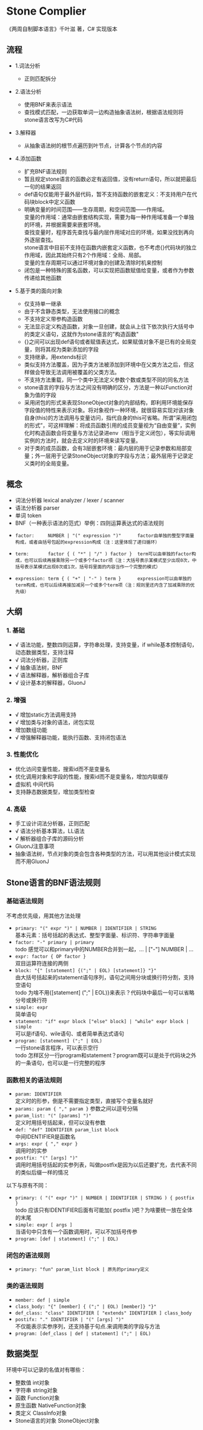 # Stone Complier
《两周自制脚本语言》千叶滋 著，C# 实现版本

## 流程
* 1.词法分析
    - 正则匹配拆分
* 2.语法分析
    - 使用BNF来表示语法
    - 查找模式匹配，一边获取单词一边构造抽象语法树，根据语法规则将stone语言改写为C#代码
* 3.解释器
    - 从抽象语法树的根节点遍历到叶节点，计算各个节点的内容
* 4.添加函数
    - 扩充BNF语法规则
    - 暂且规定stone语言的函数必定有返回值，没有return语句，所以就把最后一句的结果返回
    - def语句仅能用于最外层代码，暂不支持函数的嵌套定义：不支持用户在代码块block中定义函数
    - 明确变量的时间范围——生存周期，和空间范围——作用域。  
    变量的作用域：通常由嵌套结构实现，需要为每一种作用域准备一个单独的环境，并根据需要来嵌套环境。  
    查找变量时，程序首先查找与最内层作用域对应的环境，如果没找到再向外逐层查找。  
    stone语言中目前不支持在函数内嵌套定义函数，也不考虑{}代码块的独立作用域，因此其始终只有2个作用域：全局、局部。  
    变量的生存周期可以通过环境对象的创建及清除时机来控制
    - 闭包是一种特殊的匿名函数，可以实现把函数赋值给变量，或者作为参数传递给其他函数

* 5.基于类的面向对象
    - 仅支持单一继承
    - 由于不含静态类型，无法使用接口的概念
    - 不支持定义带参构造函数
    - 无法显示定义构造函数，对象一旦创建，就会从上往下依次执行大括号中的类定义语句，这就作为stone语言的"构造函数"
    - {}之间可以出现def语句或者赋值表达式，如果赋值对象不是已有的全局变量，则将其视为类新添加的字段
    - 支持继承，用extends标识
    - 类似支持方法覆盖，因为子类方法被添加到环境中在父类方法之后，但这样做会导致无法调用被覆盖的父类方法。
    - 不支持方法重载，同一个类中无法定义参数个数或类型不同的同名方法
    - stone语言的字段与方法之间没有明确的区分，方法是一种以Function对象为值的字段
    - 采用闭包的形式来表现StoneObject对象的内部结构，即利用环境能保存字段值的特性来表示对象。将对象视作一种环境，就很容易实现对该对象自身(this)的方法调用与变量访问，指代自身的this可省略。所谓“采用闭包的形式”，可这样理解：将成员函数引用的成员变量视为“自由变量”，实例化时构造函数会将变量与方法记录进env（相当于定义闭包），等实际调用实例的方法时，就会去定义时的环境来读写变量。
    - 对于类的成员函数，会有3层嵌套环境：最内层的用于记录参数和局部变量；外一层用于记录StoneObject对象的字段与方法；最外层用于记录定义类时的全局变量。

## 概念
* 词法分析器 lexical analyzer / lexer / scanner
* 语法分析器 parser
* 单词 token
* BNF（一种表示语法的范式）举例：四则运算表达式的语法规则
*     factor:     NUMBER | "(" expression ")"      factor由单独的整型字面量构成，或者由括号包起的expression构成（注：这里体现了递归循环）
*     term:       factor { ( "*" | "/" ) factor }  term可以由单独的factor构成，也可以后续再接乘除另一个或多个factor项（注：大括号表示某模式至少出现0次，中括号表示某模式出现0次或1次，括号将里面的内容当作一个完整的模式）
*     expression: term { ( "+" | "-" ) term }      expression可以由单独的term构成，也可以后续再接加减另一个或多个term项（注：规则里还内含了加减乘除的优先级）

## 大纲
### 1. 基础
- √ 语法功能，整数四则运算，字符串处理，支持变量，if while基本控制语句，动态数据类型，支持注释
- √ 词法分析器，正则库
- √ 抽象语法树，BNF
- √ 语法解释器，解析器组合子库
- √ 设计基本的解释器，GluonJ

### 2. 增强
- √ 增加static方法调用支持
- √ 增加类与对象的语法，闭包实现
- 增加数组功能
- √ 增强解释器功能，能执行函数、支持闭包语法

### 3. 性能优化
- 优化访问变量性能，搜索id而不是变量名
- 优化调用对象和字段的性能，搜索id而不是变量名，增加内联缓存
- 虚拟机 中间代码
- 支持静态数据类型，增加类型检查

### 4. 高级
- 手工设计词法分析器，正则匹配
- √ 语法分析基本算法，LL语法
- √ 解析器组合子库的源码分析
- GluonJ注意事项
- 抽象语法树，节点对象的类会包含各种类型的方法，可以用其他设计模式实现而不用GluonJ

## Stone语言的BNF语法规则
### 基础语法规则
不考虑优先级，用其他方法处理  
* `primary: "(" expr ")" | NUMBER | IDENTIFIER | STRING`  
基本元素：括号括起的表达式、整型字面量、标识符、字符串字面量  
* `factor: "-" primary | primary`  
todo 感觉可以和primary中的NUMBER合并到一起，... | ["-"] NUMBER | ...
* `expr: factor { OP factor }`  
双目运算符连接的两侧
* `block: "{" [statement] {(";" | EOL) [statement]} "}"`  
由大括号括起来的statement语句序列，语句之间用分块或换行符分割，支持空语句  
todo 为啥不用{[statement] (";" | EOL)}来表示？代码块中最后一句可以省略分号或换行符
* `simple: expr`  
简单语句
* `statement: "if" expr block ["else" block] | "while" expr block | simple`  
可以是if语句、wile语句、或者简单表达式语句
* `program: [statement] (";" | EOL)`  
一行stone语言程序，可以表示空行  
todo 怎样区分一行program和statement？program既可以是处于代码块之外的一条语句，也可以是一行完整的程序

### 函数相关的语法规则
* `param: IDENTIFIER`  
定义时的形参，倒是不需要指定类型，直接写个变量名就好
* `params: param { "," param }`
参数之间以逗号分隔
* `param_list: "(" [params] ")"`  
定义时用括号括起来，但可以没有参数
* `def: "def" IDENTIFIER param_list block`  
中间IDENTIFIER是函数名
* `args: expr { "," expr }`  
调用时的实参
* `postfix: "(" [args] ")"`  
调用时用括号括起的实参列表，叫做postfix是因为以后还要扩充，去代表不同的类似后缀一样的情况  

以下与原有不同：
* `primary: ( "(" expr ")" | NUMBER | IDENTIFIER | STRING ) { postfix }`  
todo 应该只有IDENTIFIER后面有可能加{ postfix }吧？为啥要统一放在全体的末尾
* `simple: expr [ args ]`  
当语句中只含有一个函数调用时，可以不加括号传参
* `program: [def | statement] (";" | EOL)`

### 闭包的语法规则
* `primary: "fun" param_list block | 原先的primary定义`

### 类的语法规则
* `member: def | simple`
* `class_body: "{" [member] { (";" | EOL) [member]} "}"`
* `def_class: "class" IDENTIFIER [ "extends" IDENTIFIER ] class_body`
* `postifx: "." IDENTIFIER | "(" [args] ")"`  
不仅能表示实参序列，还支持基于句点.来调用类的字段与方法
* `program: [def_class | def | statement] (";" | EOL)`

## 数据类型

环境中可以记录的名值对有哪些：
* 整数值 int对象
* 字符串 string对象
* 函数 Function对象
* 原生函数 NativeFunction对象
* 类定义 ClassInfo对象
* Stone语言的对象 StoneObject对象
